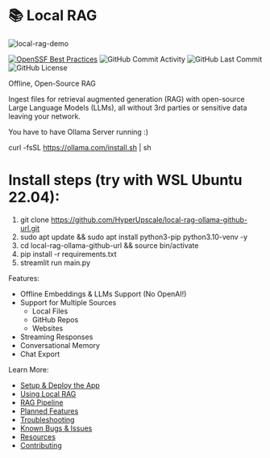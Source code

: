 # 📚 Local RAG

![local-rag-demo](demo.gif)

[![OpenSSF Best Practices](https://www.bestpractices.dev/projects/8588/badge)](https://www.bestpractices.dev/projects/8588)
![GitHub Commit Activity](https://img.shields.io/github/commit-activity/t/jonfairbanks/local-rag)
![GitHub Last Commit](https://img.shields.io/github/last-commit/jonfairbanks/local-rag)
![GitHub License](https://img.shields.io/github/license/jonfairbanks/local-rag)

Offline, Open-Source RAG

Ingest files for retrieval augmented generation (RAG) with open-source Large Language Models (LLMs), all without 3rd parties or sensitive data leaving your network.

You have to have Ollama Server running :)

curl -fsSL https://ollama.com/install.sh | sh



# Install steps (try with WSL Ubuntu 22.04):

1. git clone https://github.com/HyperUpscale/local-rag-ollama-github-url.git
2. sudo apt update && sudo apt install python3-pip python3.10-venv -y
3. cd local-rag-ollama-github-url && source bin/activate
4. pip install -r requirements.txt
5. streamlit run main.py




Features:

- Offline Embeddings & LLMs Support (No OpenAI!)
- Support for Multiple Sources
    - Local Files
    - GitHub Repos
    - Websites
- Streaming Responses
- Conversational Memory
- Chat Export

Learn More:

- [Setup & Deploy the App](docs/setup.md)
- [Using Local RAG](docs/usage.md)
- [RAG Pipeline](docs/pipeline.md)
- [Planned Features](docs/todo.md)
- [Troubleshooting](docs/troubleshooting.md)
- [Known Bugs & Issues](docs/todo.md#known-issues--bugs)
- [Resources](docs/resources.md)
- [Contributing](docs/contributing.md)
